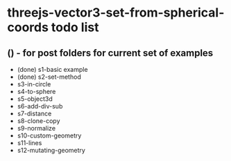 # threejs-vector3-set-from-spherical-coords todo list

## () - for post folders for current set of examples
* (done) s1-basic example
* (done) s2-set-method
* s3-in-circle
* s4-to-sphere
* s5-object3d
* s6-add-div-sub
* s7-distance
* s8-clone-copy
* s9-normalize
* s10-custom-geometry
* s11-lines
* s12-mutating-geometry
